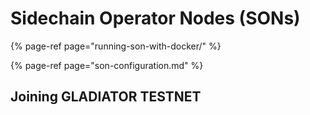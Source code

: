 # Sidechain Operator Nodes \(SONs\)

{% page-ref page="running-son-with-docker/" %}

{% page-ref page="son-configuration.md" %}

## Joining GLADIATOR TESTNET

